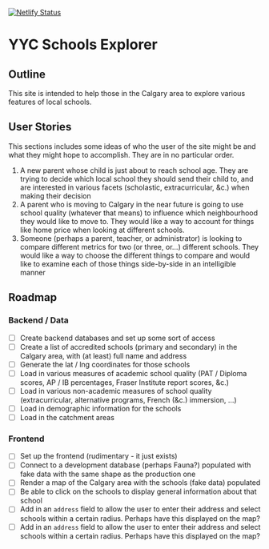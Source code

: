 [![Netlify Status](https://api.netlify.com/api/v1/badges/e4015997-e5a0-46dc-a633-595e36d6d62a/deploy-status)](https://app.netlify.com/sites/yycschools/deploys)

# YYC Schools Explorer

## Outline

This site is intended to help those in the Calgary area to explore various features of local schools.

## User Stories

This sections includes some ideas of who the user of the site might be and what they might hope to accomplish. They are in no particular order.

1. A new parent whose child is just about to reach school age. They are trying to decide which local school they should send their child to, and are interested in various facets (scholastic, extracurricular, &c.) when making their decision
2. A parent who is moving to Calgary in the near future is going to use school quality (whatever that means) to influence which neighbourhood they would like to move to. They would like a way to account for things like home price when looking at different schools.
3. Someone (perhaps a parent, teacher, or administrator) is looking to compare different metrics for two (or three, or...) different schools. They would like a way to choose the different things to compare and would like to examine each of those things side-by-side in an intelligible manner

## Roadmap

### Backend / Data

-   [ ] Create backend databases and set up some sort of access
-   [ ] Create a list of accredited schools (primary and secondary) in the Calgary area, with (at least) full name and address
-   [ ] Generate the lat / lng coordinates for those schools
-   [ ] Load in various measures of academic school quality (PAT / Diploma scores, AP / IB percentages, Fraser Institute report scores, &c.)
-   [ ] Load in various non-academic measures of school quality (extracurricular, alternative programs, French (&c.) immersion, ...)
-   [ ] Load in demographic information for the schools
-   [ ] Load in the catchment areas

### Frontend

-   [ ] Set up the frontend (rudimentary - it just exists)
-   [ ] Connect to a development database (perhaps Fauna?) populated with fake data with the same shape as the production one
-   [ ] Render a map of the Calgary area with the schools (fake data) populated
-   [ ] Be able to click on the schools to display general information about that school
-   [ ] Add in an `address` field to allow the user to enter their address and select schools within a certain radius. Perhaps have this displayed on the map?
-   [ ] Add in an `address` field to allow the user to enter their address and select schools within a certain radius. Perhaps have this displayed on the map?
